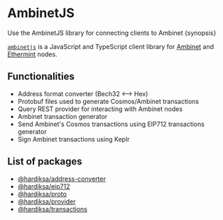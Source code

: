 <!--
order: 1
-->

# AmbinetJS

Use the AmbinetJS library for connecting clients to Ambinet {synopsis}

[`ambinetjs`](https://github.com/hardiksa/ambinetjs) is a JavaScript and TypeScript client library for [Ambinet](https://github.com/hardiksa/ambinet) and [Ethermint](https://github.com/hardiksa/ethermint) nodes.

## Functionalities

- Address format converter (Bech32 <--> Hex)
- Protobuf files used to generate Cosmos/Ambinet transactions
- Query REST provider for interacting with Ambinet nodes
- Ambinet transaction generator
- Send Ambinet's Cosmos transactions using EIP712 transactions generator
- Sign Ambinet transactions using Keplr

## List of packages

- [@hardiksa/address-converter](https://www.npmjs.com/package/@hardiksa/address-converter)
- [@hardiksa/eip712](https://www.npmjs.com/package/@hardiksa/eip712)
- [@hardiksa/proto](https://www.npmjs.com/package/@hardiksa/proto)
- [@hardiksa/provider](https://www.npmjs.com/package/@hardiksa/provider)
- [@hardiksa/transactions](https://www.npmjs.com/package/@hardiksa/transactions)
